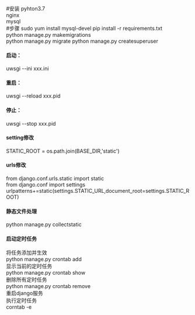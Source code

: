 #安装
pyhton3.7  
nginx  
mysql  
#步骤
sudo yum install mysql-devel
pip install -r requirements.txt  
python manage.py makemigrations  
python manage.py migrate 
python manage.py createsuperuser 
#### 启动：
uwsgi --ini xxx.ini
#### 重启：
uwsgi --reload xxx.pid
#### 停止：
uwsgi --stop xxx.pid
#### setting修改  
STATIC_ROOT = os.path.join(BASE_DIR,'static')
#### urls修改
from django.conf.urls.static import static  
from django.conf import settings  
urlpatterns+=static(settings.STATIC_URL,document_root=settings.STATIC_ROOT)
#### 静态文件处理
python manage.py collectstatic

#### 启动定时任务
将任务添加并生效  
python manage.py crontab add  
显示当前的定时任务  
python manage.py crontab show  
删除所有定时任务  
python manage.py crontab remove  
重启django服务  
执行定时任务  
corntab -e